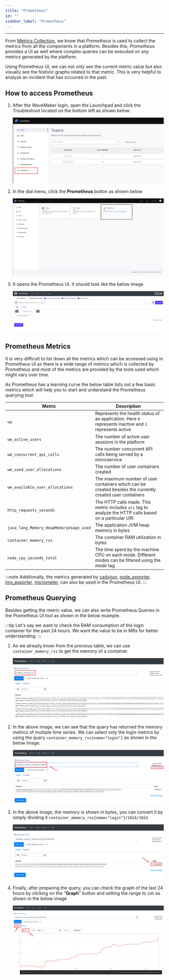 ```yaml
---
title: "Prometheus"
id: ""
sidebar_label: "Prometheus"
---
```

---

From [Metrics Collection](/learn/on-premise/observability/metrics-collection/overview), we know that *Prometheus* is used to collect the metrics from all the components in a platform. Besides this, *Prometheus* provides a UI as well where complex queries can be executed on any metrics generated by the platform.

Using Prometheus UI, we can not only see the current metric value but also visually see the historic graphs related to that metric. This is very helpful to analyze an incident that has occurred in the past.

## How to access Prometheus

1) After the WaveMaker login, open the Launchpad and click the Troubleshoot located on the bottom left as shown below.

    [![Launchpad Dial Click](/learn/assets/wme-setup/wme-observability/kibana/launchpad-dial-open.png)](/learn/assets/wme-setup/wme-observability/kibana/launchpad-dial-open.png)


2) In the dial menu, click the **Prometheus** button as shown below

    [![Launchpad Prometheus Click](/learn/assets/wme-setup/wme-observability/prometheus/launchpad-prometheus-click.png)](/learn/assets/wme-setup/wme-observability/prometheus/launchpad-prometheus-click.png)

3) It opens the Prometheus UI. It should look like the below image

    [![Prometheus Home Page](/learn/assets/wme-setup/wme-observability/prometheus/prometheus-home-page.png)](/learn/assets/wme-setup/wme-observability/prometheus/prometheus-home-page.png)

## Prometheus Metrics

It is very difficult to list down all the metrics which can be accessed using in Prometheus UI as there is a wide range of metrics which is collected by Prometheus and most of the metrics are provided by the tools used which might vary over time.

As Prometheus has a learning curve the below table lists out a few basic metrics which will help you to start and understand the Prometheus querying tool.

| Metric      | Description |
| ----------- | ----------- |
| `up` | Represents the health status of an application. Here `0` represents inactive and `1` represents active |
| `wm_active_users` | The number of active user sessions in the platform |
| `wm_concurrent_api_calls` | The number concurrent API calls being served by a microservice |
| `wm_used_user_allocations` | The number of user containers created |
| `wm_available_user_allocations` | The maximum number of user containers which can be created besides the currently created user containers |
| `http_requests_seconds` | The HTTP calls made. This metric includes `uri` tag to analyze the HTTP calls based on a particular URI |
| `java_lang_Memory_HeapMemoryUsage_used` | The application JVM heap memory in bytes  |
| `container_memory_rss` | The container RAM utilization in bytes |
| `node_cpu_seconds_total` | The time spent by the machine CPU on each mode. Different modes can be filtered using the *mode* tag |

:::note
Additionally, the metrics generated by [cadvisor](https://github.com/google/cadvisor), [node_exporter](https://github.com/prometheus/node_exporter), [jmx_exporter](https://github.com/prometheus/jmx_exporter), [micrometer](https://github.com/micrometer-metrics/micrometer), can also be used in the Prometheus UI.
:::

## Prometheus Querying

Besides getting the metric value, we can also write Prometheus Queries in the Prometheus UI tool as shown in the below example.

:::tip
Let's say we want to check the RAM consumption of the login container for the past 24 hours. We want the value to be in MBs for better understanding.
:::

1) As we already know from the previous table, we can use `container_memory_rss` to get the memory of a container.

    [![Container Memory](/learn/assets/wme-setup/wme-observability/prometheus/query-container-memory.png)](/learn/assets/wme-setup/wme-observability/prometheus/query-container-memory.png)

2) In the above image, we can see that the query has returned the memory metrics of multiple time series. We can select only the login metrics by using the query `container_memory_rss{name="login"}` as shown in the below image.

    [![Login Container Memory](/learn/assets/wme-setup/wme-observability/prometheus/query-container-memory-login.png)](/learn/assets/wme-setup/wme-observability/prometheus/query-container-memory-login.png)

3) In the above image, the memory is shown in bytes, you can convert it by simply dividing it `container_memory_rss{name="login"}/1024/1024`

    [![Login Container Memory in MB](/learn/assets/wme-setup/wme-observability/prometheus/query-container-memory-login-mb.png)](/learn/assets/wme-setup/wme-observability/prometheus/query-container-memory-login-mb.png)

4) Finally, after preparing the query, you can check the graph of the last 24 hours by clicking on the "**Graph**" button and setting the range to `24h` as shown in the below image  

    [![Login Container Memory 24H graph](/learn/assets/wme-setup/wme-observability/prometheus/query-container-memory-login-graph.png)](/learn/assets/wme-setup/wme-observability/prometheus/query-container-memory-login-graph.png)
